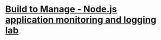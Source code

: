 # [Build to Manage - Node.js application monitoring and logging lab](https://rafal-szypulka.github.io/b2m-nodejs-v2/)
